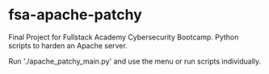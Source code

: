 # fsa-apache-patchy
Final Project for Fullstack Academy Cybersecurity Bootcamp.  Python scripts to harden an Apache server.

Run './apache_patchy_main.py' and use the menu or run scripts individually.
